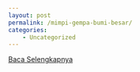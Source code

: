 ```yaml
---
layout: post
permalink: /mimpi-gempa-bumi-besar/
categories:
    - Uncategorized
---
```


[Baca Selengkapnya](/03)